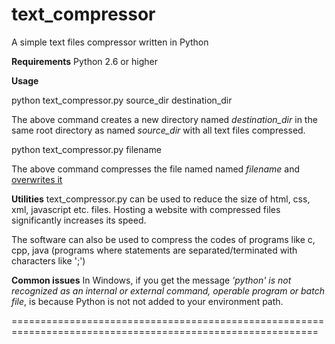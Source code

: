 text_compressor
===============

A simple text files compressor written in Python

<b>Requirements</b> 
Python 2.6 or higher

<b>Usage</b>

python text_compressor.py source_dir destination_dir

The above command creates a new directory named <i>destination_dir</i> in the same root directory 
as named <i>source_dir</i> with all text files compressed.


python text_compressor.py filename

The above command compresses the file named named <i>filename</i> and <u>overwrites it</u>


<b>Utilities</b>
text_compressor.py can be used to reduce the size of html, css, xml, javascript etc. files. 
Hosting a website with compressed files significantly increases its speed.

The software can also be used to compress the codes of programs like c, cpp, java (programs where statements 
are separated/terminated with characters like ';')


<b>Common issues</b>
In Windows, if you get the message 
<i>'python' is not recognized as an internal or external command, operable program or batch file</i>,
is because Python is not not added to your environment path.

===========================================================================================================

